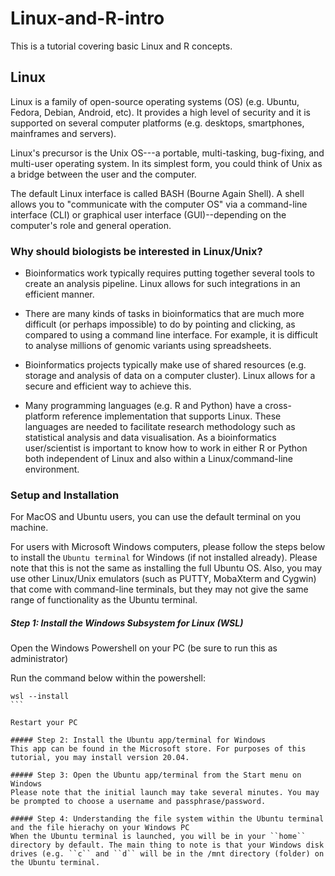 # Linux-and-R-intro

This is a tutorial covering basic Linux and R concepts. 

## Linux

Linux is a family of open-source operating systems (OS) (e.g. Ubuntu, Fedora, Debian, Android, etc). It provides a high level of security and it is supported on several computer platforms (e.g. desktops, smartphones, mainframes and servers). 

Linux's precursor is the Unix OS---a portable, multi-tasking, bug-fixing, and multi-user operating system. In its simplest form, you could think of Unix as a bridge between the user and the computer.

The default Linux interface is called BASH (Bourne Again Shell). A shell allows you to "communicate with the computer OS" via a command-line interface (CLI) or graphical user interface (GUI)--depending on the computer's role and general operation. 
 

### Why should biologists be interested in Linux/Unix?

- Bioinformatics work typically requires putting together several tools to create an analysis pipeline. Linux allows for such integrations in an efficient manner. 

- There are many kinds of tasks in bioinformatics that are much more difficult (or perhaps impossible) to do by pointing and clicking, as compared to using a command line interface. For example, it is difficult to analyse millions of genomic variants using spreadsheets. 

- Bioinformatics projects typically make use of shared resources (e.g. storage and analysis of data on a computer cluster). Linux allows for a secure and efficient way to achieve this. 

- Many programming languages (e.g. R and Python) have a cross-platform reference implementation that supports Linux. These languages are needed to facilitate research methodology such as statistical analysis and data visualisation. As a bioinformatics user/scientist is important to know how to work in either R or Python both independent of Linux and also within a Linux/command-line environment. 


### Setup and Installation

For MacOS and Ubuntu users, you can use the default terminal on you machine. 

For users with Microsoft Windows computers, please follow the steps below to install the ``Ubuntu terminal`` for Windows (if not installed already). 
Please note that this is not the same as installing the full Ubuntu OS. Also, you may use other Linux/Unix emulators (such as PUTTY, MobaXterm and Cygwin) that come with command-line terminals, but they may not give the same range of functionality as the Ubuntu terminal. 

##### Step 1: Install the Windows Subsystem for Linux (WSL)
Open the Windows Powershell on your PC (be sure to run this as administrator)

Run the command below within the powershell:
````
wsl --install
```

Restart your PC

##### Step 2: Install the Ubuntu app/terminal for Windows
This app can be found in the Microsoft store. For purposes of this tutorial, you may install version 20.04. 

##### Step 3: Open the Ubuntu app/terminal from the Start menu on Windows
Please note that the initial launch may take several minutes. You may be prompted to choose a username and passphrase/password. 

##### Step 4: Understanding the file system within the Ubuntu terminal and the file hierachy on your Windows PC
When the Ubuntu terminal is launched, you will be in your ``home`` directory by default. The main thing to note is that your Windows disk drives (e.g. ``c`` and ``d`` will be in the /mnt directory (folder) on the Ubuntu terminal. 

